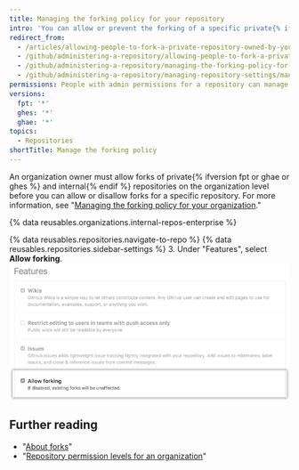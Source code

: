 ```yaml
---
title: Managing the forking policy for your repository
intro: 'You can allow or prevent the forking of a specific private{% ifversion fpt or ghae or ghes %} or internal{% endif %} repository owned by an organization.'
redirect_from:
  - /articles/allowing-people-to-fork-a-private-repository-owned-by-your-organization
  - /github/administering-a-repository/allowing-people-to-fork-a-private-repository-owned-by-your-organization
  - /github/administering-a-repository/managing-the-forking-policy-for-your-repository
  - /github/administering-a-repository/managing-repository-settings/managing-the-forking-policy-for-your-repository
permissions: People with admin permissions for a repository can manage the forking policy for the repository.
versions:
  fpt: '*'
  ghes: '*'
  ghae: '*'
topics:
  - Repositories
shortTitle: Manage the forking policy
---
```

An organization owner must allow forks of private{% ifversion fpt or ghae or ghes %} and internal{% endif %} repositories on the organization level before you can allow or disallow forks for a specific repository. For more information, see "[Managing the forking policy for your organization](/organizations/managing-organization-settings/managing-the-forking-policy-for-your-organization)."

{% data reusables.organizations.internal-repos-enterprise %}

{% data reusables.repositories.navigate-to-repo %}
{% data reusables.repositories.sidebar-settings %}
3. Under "Features", select **Allow forking**.
  ![Checkbox to allow or disallow forking of a private repository](/assets/images/help/repository/allow-forking-specific-org-repo.png)

## Further reading

- "[About forks](/articles/about-forks)"
- "[Repository permission levels for an organization](/articles/repository-permission-levels-for-an-organization)"
